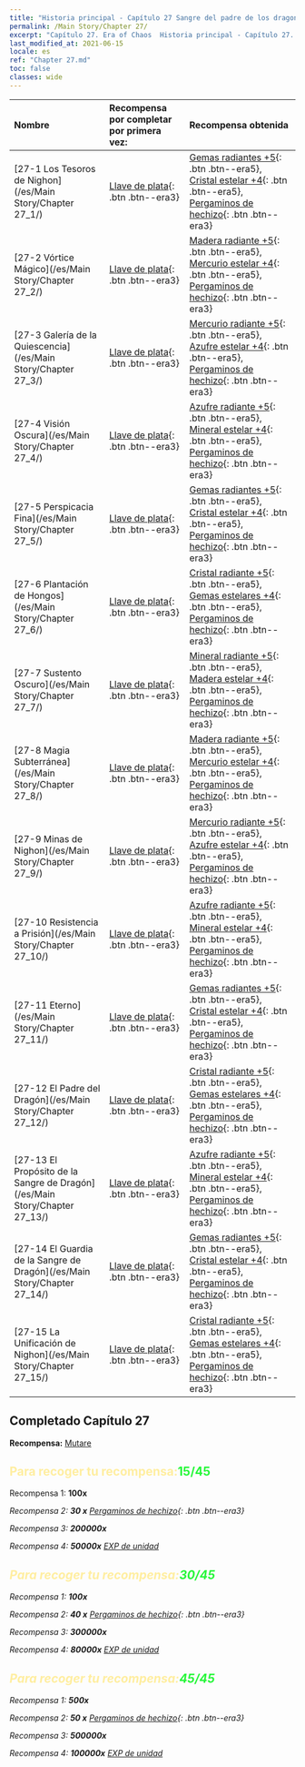 ```yaml
---
title: "Historia principal - Capítulo 27 Sangre del padre de los dragones"
permalink: /Main Story/Chapter 27/
excerpt: "Capítulo 27. Era of Chaos  Historia principal - Capítulo 27. Sangre del padre de los dragones"
last_modified_at: 2021-06-15
locale: es
ref: "Chapter 27.md"
toc: false
classes: wide
---
```


  | Nombre |  Recompensa por completar por primera vez: | Recompensa obtenida |
  |:------------|:------------|:------------| 
  | [27-1 Los Tesoros de Nighon](/es/Main Story/Chapter 27_1/) | [Llave de plata](/ItemsES/con_693/){: .btn .btn--era3} | [Gemas radiantes +5](/ItemsES/mat_100/){: .btn .btn--era5}, [Cristal estelar +4](/ItemsES/mat_94/){: .btn .btn--era5}, [Pergaminos de hechizo](/ItemsES/con_694/){: .btn .btn--era3} |
  | [27-2 Vórtice Mágico](/es/Main Story/Chapter 27_2/) | [Llave de plata](/ItemsES/con_693/){: .btn .btn--era3} | [Madera radiante +5](/ItemsES/mat_97/){: .btn .btn--era5}, [Mercurio estelar +4](/ItemsES/mat_91/){: .btn .btn--era5}, [Pergaminos de hechizo](/ItemsES/con_694/){: .btn .btn--era3} |
  | [27-3 Galería de la Quiescencia](/es/Main Story/Chapter 27_3/) | [Llave de plata](/ItemsES/con_693/){: .btn .btn--era3} | [Mercurio radiante +5](/ItemsES/mat_98/){: .btn .btn--era5}, [Azufre estelar +4](/ItemsES/mat_92/){: .btn .btn--era5}, [Pergaminos de hechizo](/ItemsES/con_694/){: .btn .btn--era3} |
  | [27-4 Visión Oscura](/es/Main Story/Chapter 27_4/) | [Llave de plata](/ItemsES/con_693/){: .btn .btn--era3} | [Azufre radiante +5](/ItemsES/mat_99/){: .btn .btn--era5}, [Mineral estelar +4](/ItemsES/mat_89/){: .btn .btn--era5}, [Pergaminos de hechizo](/ItemsES/con_694/){: .btn .btn--era3} |
  | [27-5 Perspicacia Fina](/es/Main Story/Chapter 27_5/) | [Llave de plata](/ItemsES/con_693/){: .btn .btn--era3} | [Gemas radiantes +5](/ItemsES/mat_100/){: .btn .btn--era5}, [Cristal estelar +4](/ItemsES/mat_94/){: .btn .btn--era5}, [Pergaminos de hechizo](/ItemsES/con_694/){: .btn .btn--era3} |
  | [27-6 Plantación de Hongos](/es/Main Story/Chapter 27_6/) | [Llave de plata](/ItemsES/con_693/){: .btn .btn--era3} | [Cristal radiante +5](/ItemsES/mat_101/){: .btn .btn--era5}, [Gemas estelares +4](/ItemsES/mat_93/){: .btn .btn--era5}, [Pergaminos de hechizo](/ItemsES/con_694/){: .btn .btn--era3} |
  | [27-7 Sustento Oscuro](/es/Main Story/Chapter 27_7/) | [Llave de plata](/ItemsES/con_693/){: .btn .btn--era3} | [Mineral radiante +5](/ItemsES/mat_96/){: .btn .btn--era5}, [Madera estelar +4](/ItemsES/mat_90/){: .btn .btn--era5}, [Pergaminos de hechizo](/ItemsES/con_694/){: .btn .btn--era3} |
  | [27-8 Magia Subterránea](/es/Main Story/Chapter 27_8/) | [Llave de plata](/ItemsES/con_693/){: .btn .btn--era3} | [Madera radiante +5](/ItemsES/mat_97/){: .btn .btn--era5}, [Mercurio estelar +4](/ItemsES/mat_91/){: .btn .btn--era5}, [Pergaminos de hechizo](/ItemsES/con_694/){: .btn .btn--era3} |
  | [27-9 Minas de Nighon](/es/Main Story/Chapter 27_9/) | [Llave de plata](/ItemsES/con_693/){: .btn .btn--era3} | [Mercurio radiante +5](/ItemsES/mat_98/){: .btn .btn--era5}, [Azufre estelar +4](/ItemsES/mat_92/){: .btn .btn--era5}, [Pergaminos de hechizo](/ItemsES/con_694/){: .btn .btn--era3} |
  | [27-10 Resistencia a Prisión](/es/Main Story/Chapter 27_10/) | [Llave de plata](/ItemsES/con_693/){: .btn .btn--era3} | [Azufre radiante +5](/ItemsES/mat_99/){: .btn .btn--era5}, [Mineral estelar +4](/ItemsES/mat_89/){: .btn .btn--era5}, [Pergaminos de hechizo](/ItemsES/con_694/){: .btn .btn--era3} |
  | [27-11 Eterno](/es/Main Story/Chapter 27_11/) | [Llave de plata](/ItemsES/con_693/){: .btn .btn--era3} | [Gemas radiantes +5](/ItemsES/mat_100/){: .btn .btn--era5}, [Cristal estelar +4](/ItemsES/mat_94/){: .btn .btn--era5}, [Pergaminos de hechizo](/ItemsES/con_694/){: .btn .btn--era3} |
  | [27-12 El Padre del Dragón](/es/Main Story/Chapter 27_12/) | [Llave de plata](/ItemsES/con_693/){: .btn .btn--era3} | [Cristal radiante +5](/ItemsES/mat_101/){: .btn .btn--era5}, [Gemas estelares +4](/ItemsES/mat_93/){: .btn .btn--era5}, [Pergaminos de hechizo](/ItemsES/con_694/){: .btn .btn--era3} |
  | [27-13 El Propósito de la Sangre de Dragón](/es/Main Story/Chapter 27_13/) | [Llave de plata](/ItemsES/con_693/){: .btn .btn--era3} | [Azufre radiante +5](/ItemsES/mat_99/){: .btn .btn--era5}, [Mineral estelar +4](/ItemsES/mat_89/){: .btn .btn--era5}, [Pergaminos de hechizo](/ItemsES/con_694/){: .btn .btn--era3} |
  | [27-14 El Guardia de la Sangre de Dragón](/es/Main Story/Chapter 27_14/) | [Llave de plata](/ItemsES/con_693/){: .btn .btn--era3} | [Gemas radiantes +5](/ItemsES/mat_100/){: .btn .btn--era5}, [Cristal estelar +4](/ItemsES/mat_94/){: .btn .btn--era5}, [Pergaminos de hechizo](/ItemsES/con_694/){: .btn .btn--era3} |
  | [27-15 La Unificación de Nighon](/es/Main Story/Chapter 27_15/) | [Llave de plata](/ItemsES/con_693/){: .btn .btn--era3} | [Cristal radiante +5](/ItemsES/mat_101/){: .btn .btn--era5}, [Gemas estelares +4](/ItemsES/mat_93/){: .btn .btn--era5}, [Pergaminos de hechizo](/ItemsES/con_694/){: .btn .btn--era3} |


## Completado Capítulo 27

 **Recompensa:** [Mutare](/es/heroes/Mutare/)



## <span style="color: #ffeea0">Para recoger tu recompensa:</span><span style="color: #27f73a">15/45</span>

 Recompensa 1:  **100x** <i class="fas fa-gem"/>

 Recompensa 2: **30 x** [Pergaminos de hechizo](/ItemsES/con_694/){: .btn .btn--era3}

 Recompensa 3:  **200000x** <i class="fas fa-coins"/>

 Recompensa 4:  **50000x** [EXP de unidad](/ItemsES/con_902/)



## <span style="color: #ffeea0">Para recoger tu recompensa:</span><span style="color: #27f73a">30/45</span>

 Recompensa 1:  **100x** <i class="fas fa-gem"/>

 Recompensa 2: **40 x** [Pergaminos de hechizo](/ItemsES/con_694/){: .btn .btn--era3}

 Recompensa 3:  **300000x** <i class="fas fa-coins"/>

 Recompensa 4:  **80000x** [EXP de unidad](/ItemsES/con_902/)



## <span style="color: #ffeea0">Para recoger tu recompensa:</span><span style="color: #27f73a">45/45</span>

 Recompensa 1:  **500x** <i class="fas fa-gem"/>

 Recompensa 2: **50 x** [Pergaminos de hechizo](/ItemsES/con_694/){: .btn .btn--era3}

 Recompensa 3:  **500000x** <i class="fas fa-coins"/>

 Recompensa 4:  **100000x** [EXP de unidad](/ItemsES/con_902/)

